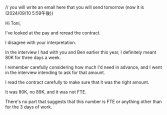 // you will write an email here that you will send tomorrow (now it is (2024/09/10 5:59午後))

Hi Toni,

I've looked at the pay and reread the contract.

I disagree with your interpretation.

In the interview I had with you and Ben earlier this year, I definitely meant 80K for three days a week.

I remember carefully considering how much I'd need in advance, and I went in the interview intending to ask for that amount.

I read the contract carefully to make sure that it was the right amount.

It was 80K, no 89K, and it was not FTE.

There's no part that suggests that this number is FTE or anything other than for the 3 days of work.


